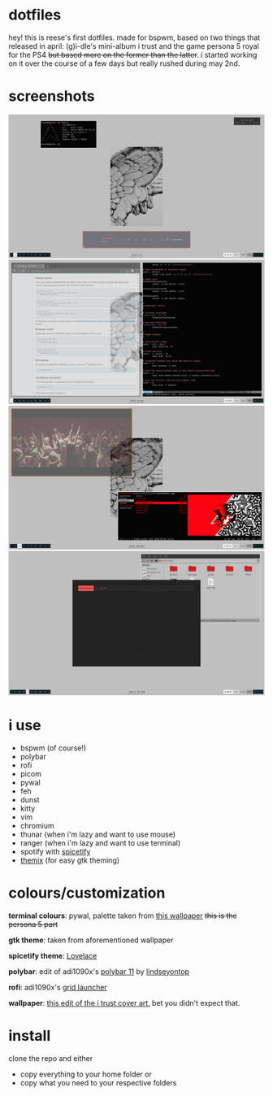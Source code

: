 # dotfiles
hey! this is reese's first dotfiles. made for bspwm, based on two things that released in april: (g)i-dle's mini-album i trust and the game persona 5 royal for the PS4 ~~but based more on the former than the latter~~. i started working on it over the course of a few days but really rushed during may 2nd.

# screenshots
![pfetch and spotify](/screenshots/2020-05-02-195350_1920x1080_scrot.png)
![chromium and vim](/screenshots/2020-05-02-195122_1920x1080_scrot.png)
![vlc and ranger](/screenshots/2020-05-02-194816_1920x1080_scrot.png)
![rofi and thunar](/screenshots/2020-05-02-202714_1920x1080_scrot.png)

# i use
* bspwm (of course!)
* polybar
* rofi
* picom
* pywal
* feh
* dunst
* kitty
* vim
* chromium
* thunar (when i'm lazy and want to use mouse)
* ranger (when i'm lazy and want to use terminal)
* spotify with [spicetify](https://github.com/khanhas/spicetify-cli)
* [themix](https://github.com/themix-project/oomox) (for easy gtk theming)

# colours/customization
**terminal colours**: pywal, palette taken from [this wallpaper](https://www.deviantart.com/ape1ron/art/Persona-5-Phantom-Thieves-wallpaper-no-text-694207390) ~~this is the persona 5 part~~

**gtk theme**: taken from aforementioned wallpaper

**spicetify theme**: [Lovelace](https://github.com/morpheusthewhite/spicetify-themes)

**polybar**: edit of adi1090x's [polybar 11](https://github.com/adi1090x/polybar-themes) by [lindseyontop](https://github.com/lindseyontop/dotfiles)

**rofi**: adi1090x's [grid launcher](https://github.com/adi1090x/rofi)

**wallpaper**: [this edit of the i trust cover art.](/Pictures/wp.png) bet you didn't expect that.

# install
clone the repo and either
* copy everything to your home folder
or
* copy what you need to your respective folders
